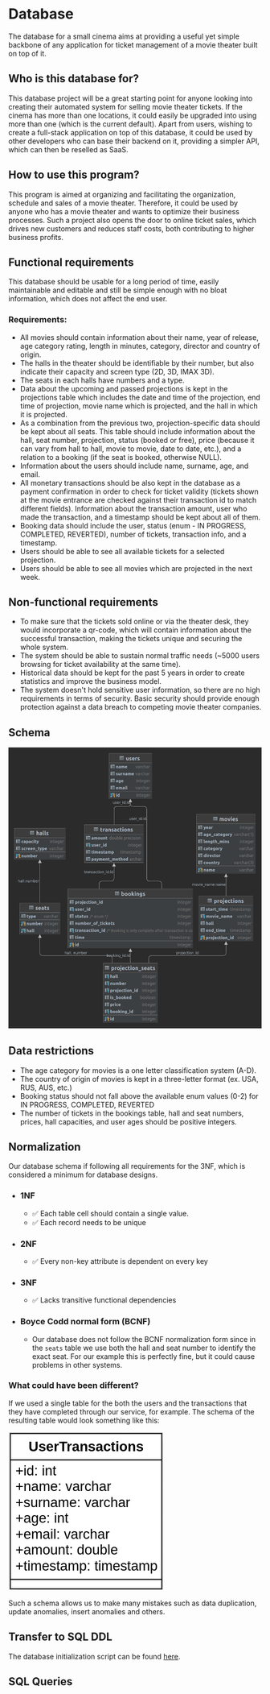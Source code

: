 # Database
The database for a small cinema aims at providing a useful yet simple backbone of any application for ticket management of a movie theater built on top of it. 

## Who is this database for?
This database project will be a great starting point for anyone looking into creating their automated system for selling movie theater tickets. If the cinema has more than one locations, it could easily be upgraded into using more than one (which is the current default). Apart from users, wishing to create a full-stack application on top of this database, it could be used by other developers who can base their backend on it, providing a simpler API, which can then be reselled as SaaS.

## How to use this program?
This program is aimed at organizing and facilitating the organization, schedule and sales of a movie theater. Therefore, it could be used by anyone who has a movie theater and wants to optimize their business processes. Such a project also opens the door to online ticket sales, which drives new customers and reduces staff costs, both contributing to higher business profits.

## Functional requirements
This database should be usable for a long period of time, easily maintainable and editable and still be simple enough with no bloat information, which does not affect the end user.

### Requirements:
- All movies should contain information about their name, year of release, age category rating, length in minutes, category, director and country of origin.
- The halls in the theater should be identifiable by their number, but also indicate their capacity and screen type (2D, 3D, IMAX 3D).
- The seats in each halls have numbers and a type.
- Data about the upcoming and passed projections is kept in the projections table which includes the date and time of the projection, end time of projection, movie name which is projected, and the hall in which it is projected.
- As a combination from the previous two, projection-specific data should be kept about all seats. This table should include information about the hall, seat number, projection, status (booked or free), price (because it can vary from hall to hall, movie to movie, date to date, etc.), and a relation to a booking (if the seat is booked, otherwise NULL).
- Information about the users should include name, surname, age, and email.
- All monetary transactions should be also kept in the database as a payment confirmation in order to check for ticket validity (tickets shown at the movie entrance are checked against their transaction id to match different fields). Information about the transaction amount, user who made the transaction, and a timestamp should be kept about all of them.
- Booking data should include the user, status (enum - IN PROGRESS, COMPLETED, REVERTED), number of tickets, transaction info, and a timestamp.
- Users should be able to see all available tickets for a selected projection.
- Users should be able to see all movies which are projected in the next week.

## Non-functional requirements
- To make sure that the tickets sold online or via the theater desk, they would incorporate a qr-code, which will contain information about the successful transaction, making the tickets unique and securing the whole system.
- The system should be able to sustain normal traffic needs (~5000 users browsing for ticket availability at the same time).
- Historical data should be kept for the past 5 years in order to create statistics and improve the business model.
- The system doesn't hold sensitive user information, so there are no high requirements in terms of security. Basic security should provide enough protection against a data breach to competing movie theater companies.

## Schema
![](res/schema.png)

## Data restrictions
- The age category for movies is a one letter classification system (A-D).
- The country of origin of movies is kept in a three-letter format (ex. USA, RUS, AUS, etc.)
- Booking status should not fall above the available enum values (0-2) for IN PROGRESS, COMPLETED, REVERTED
- The number of tickets in the bookings table, hall and seat numbers, prices, hall capacities, and user ages should be positive integers.

## Normalization
Our database schema if following all requirements for the 3NF, which is considered a minimum for database designs.

- ### 1NF
  - ✅ ️Each table cell should contain a single value.
  - ✅ ️Each record needs to be unique
- ### 2NF
  - ✅ ️Every non-key attribute is dependent on every key
- ### 3NF
  - ✅ ️Lacks transitive functional dependencies
- ### Boyce Codd normal form (BCNF)
  - Our database does not follow the BCNF normalization form since in the `seats` table we use both the hall and seat number to identify the exact seat. For our example this is perfectly fine, but it could cause problems in other systems.

### What could have been different?
If we used a single table for the both the users and the transactions that they have completed through our service, for example. The schema of the resulting table would look something like this:

![](res/UsersTransactionsTable.png)

Such a schema allows us to make many mistakes such as data duplication, update anomalies, insert anomalies and others.

## Transfer to SQL DDL
The database initialization script can be found [here](./scripts/db_init.sql).

## SQL Queries

